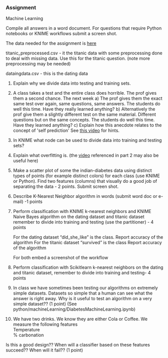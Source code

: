 
### Assignment

Machine Learning  

Compile all answers in a word document.  For questions that require Python notebooks or KNIME workflows submit a screen shot. 

The data needed for the assignment is [here](https://github.com/bnorthan/inf-428-data-analytics-online/tree/master/python/notebooks/machine_learning)

titanic_preprocessed.csv - it the titanic data with some preprocessing done to deal with missing data.  Use this for the titanic question.  (note more preprocessing may be needed)   

dataingdata.csv - this is the dating data  

1. Explain why we divide data into testing and training sets.     

2. A class takes a test and the entire class does horrible.  The prof gives them a second chance.  The next week   a) The prof gives them the exact same test over again, same questions, same answers.  The students do well this time.  Have they really learned anything?  b) Alternatively the prof give them a slightly different test on the same material.  Different questions but on the same concepts.  The students do well this time.  Have they learned anything?   c) Explain how this anecdote relates to the concept of 'self prediction'   See [this video](https://www.youtube.com/watch?v=5fxB3XPY0CU) for hints.  

3.  In KNIME what node can be used to divide data into training and testing sets?  

4.  Explain what overfitting is. (the [video](https://www.youtube.com/watch?v=5fxB3XPY0CU) referenced in part 2 may also be useful here)  

5.  Make a scatter plot of some the indian-diabetes data using distinct types of points (for example distinct colors) for each class (use KNIME or Python).  Find two features (columns) that visually do a good job of separating the data - 2 points.  Submit screen shot.   

6.  Describe K-Nearest Neighbor algorithm in words (submit  word doc or e-mail) -1 points  

7.  Perform classification with KNIME k-nearest neighbors and KNIME Naive Bayes algorithm on the dating dataset and titanic dataset remember to divide into training and testing (use the partitioner) - 4 points  

	For the dating dataset “did_she_like” is the class.
		Report accuracy of the algorithm 
	For the titanic dataset “survived” is the class
		Report accuracy of the algorithm 

	For both embed a screenshot of the workflow

8. Perform classification with Scikitlearn k-nearest neighbors  on the dating and titanic dataset, remember to divide into training and testing- 4 points  

9. In class we have sometimes been testing our algorithms on extremely simple datasets.  Datasets so simple that a human can see what the answer is right away.  Why is it useful to test an algorithm on a very simple dataset??  (1 point)   (See python/machineLearning/DiabetesMachineLearning.ipynb)

10.  We have two drinks.  We know they are either Cola or Coffee.   We measure the following features   
Temperature  
% carbonation  

Is this a good design??  When will a classifier based on these features succeed??  When will it fail??   (1 point)

